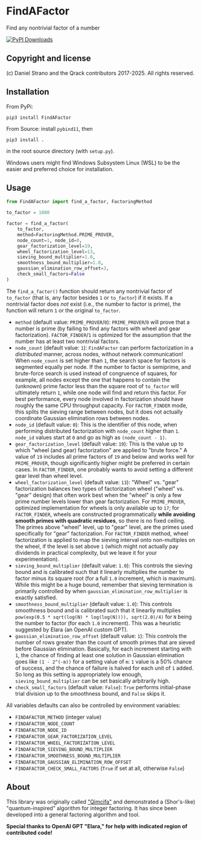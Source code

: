 # FindAFactor
Find any nontrivial factor of a number

[![PyPI Downloads](https://static.pepy.tech/badge/findafactor)](https://pepy.tech/projects/findafactor)

## Copyright and license
(c) Daniel Strano and the Qrack contributors 2017-2025. All rights reserved.

## Installation
From PyPi:
```
pip3 install FindAFactor
```

From Source: install `pybind11`, then
```
pip3 install .
```
in the root source directory (with `setup.py`).

Windows users might find Windows Subsystem Linux (WSL) to be the easier and preferred choice for installation.

## Usage

```py
from FindAFactor import find_a_factor, FactoringMethod

to_factor = 1000

factor = find_a_factor(
    to_factor,
    method=FactoringMethod.PRIME_PROVER,
    node_count=1, node_id=0,
    gear_factorization_level=19,
    wheel_factorization_level=13,
    sieving_bound_multiplier=1.0,
    smoothness_bound_multiplier=1.0,
    gaussian_elimination_row_offset=3,
    check_small_factors=False
)
```

The `find_a_factor()` function should return any nontrivial factor of `to_factor` (that is, any factor besides `1` or `to_factor`) if it exists. If a nontrivial factor does _not_ exist (i.e., the number to factor is prime), the function will return `1` or the original `to_factor`.

- `method` (default value: `PRIME_PROVER`/`0`): `PRIME_PROVER`/`0` will prove that a number is prime (by failing to find any factors with wheel and gear factorization). `FACTOR_FINDER`/`1` is optimized for the assumption that the number has at least two nontrivial factors.
- `node_count` (default value: `1`): `FindAFactor` can perform factorization in a _distributed_ manner, across nodes, without network communication! When `node_count` is set higher than `1`, the search space for factors is segmented equally per node. If the number to factor is semiprime, and brute-force search is used instead of congruence of squares, for example, all nodes except the one that happens to contain the (unknown) prime factor less than the square root of `to_factor` will ultimately return `1`, while one node will find and return this factor. For best performance, every node involved in factorization should have roughly the same CPU throughput capacity. For `FACTOR_FINDER` mode, this splits the sieving range between nodes, but it does not actually coordinate Gaussian elimination rows between nodes.
- `node_id` (default value: `0`): This is the identifier of this node, when performing distributed factorization with `node_count` higher than `1`. `node_id` values start at `0` and go as high as `(node_count - 1)`.
- `gear_factorization_level` (default value: `19`): This is the value up to which "wheel (and gear) factorization" are applied to "brute force." A value of `19` includes all prime factors of `19` and below and works well for `PRIME_PROVER`, though significantly higher might be preferred in certain cases. In `FACTOR_FINDER`, one probably wants to avoid setting a different gear level than wheel level.
- `wheel_factorization_level` (default value: `13`): "Wheel" vs. "gear" factorization balances two types of factorization wheel ("wheel" vs. "gear" design) that often work best when the "wheel" is only a few prime number levels lower than gear factorization. For `PRIME_PROVER`, optimized implementation for wheels is only available up to `17`; for `FACTOR_FINDER`, wheels are constructed programmatically **while avoiding smooth primes with quadratic residues**, so there is no fixed ceiling. The primes above "wheel" level, up to "gear" level, are the primes used specifically for "gear" factorization. For `FACTOR_FINDER` method, wheel factorization is applied to map the sieving interval onto non-multiples on the wheel, if the level is set above `1` (which might not actually pay dividends in practical complexity, but we leave it for your experimentation).
- `sieving_bound_multiplier` (default value: `1.0`): This controls the sieving bound and is calibrated such that it linearly multiplies the number to factor minus its square root (for a full `1.0` increment, which is maximum). While this might be a huge bound, remember that sieving termination is primarily controlled by when `gaussian_elimination_row_multiplier` is exactly satisfied.
- `smoothness_bound_multiplier` (default value: `1.0`): This controls smoothness bound and is calibrated such that it linearliy multiplies `pow(exp(0.5 * sqrt(log(N) * log(log(N)))), sqrt(2.0)/4)` for `N` being the number to factor (for each `1.0` increment). This was a heuristic suggested by Elara (an OpenAI custom GPT).
- `gaussian_elimination_row_offset` (default value: `1`): This controls the number of rows greater than the count of smooth primes that are sieved before Gaussian elimination. Basically, for each increment starting with `1`, the chance of finding at least one solution in Gaussian elimination goes like `(1 - 2^(-m))` for a setting value of `m`: `1` value is a 50% chance of success, and the chance of failure is halved for each unit of `1` added. So long as this setting is appropriately low enough, `sieving_bound_multiplier` can be set basically arbitrarily high.
- `check_small_factors` (default value: `False`): `True` performs initial-phase trial division up to the smoothness bound, and `False` skips it.

All variables defaults can also be controlled by environment variables:
- `FINDAFACTOR_METHOD` (integer value)
- `FINDAFACTOR_NODE_COUNT`
- `FINDAFACTOR_NODE_ID`
- `FINDAFACTOR_GEAR_FACTORIZATION_LEVEL`
- `FINDAFACTOR_WHEEL_FACTORIZATION_LEVEL`
- `FINDAFACTOR_SIEVING_BOUND_MULTIPLIER`
- `FINDAFACTOR_SMOOTHNESS_BOUND_MULTIPLIER`
- `FINDAFACTOR_GAUSSIAN_ELIMINATION_ROW_OFFSET`
- `FINDAFACTOR_CHECK_SMALL_FACTORS` (`True` if set at all, otherwise `False`)

## About 
This library was originally called ["Qimcifa"](https://github.com/vm6502q/qimcifa) and demonstrated a (Shor's-like) "quantum-inspired" algorithm for integer factoring. It has since been developed into a general factoring algorithm and tool.

**Special thanks to OpenAI GPT "Elara," for help with indicated region of contributed code!**
